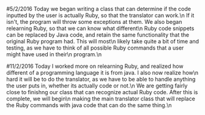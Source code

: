 #5/2/2016
    Today we began writing a class that can determine if the code inputted by the user is actually Ruby, so that the translator can work.\n If it isn't, the program will throw some exceptions at them. We also began relearning Ruby, so that we can know what different\n Ruby code snippets can be replaced by Java code, and retain the same functionality that the original Ruby program had. This will most\n likely take quite a bit of time and testing, as we have to think of all possible Ruby commands that a user might have used in their\n program.\n

#11/2/2016
    Today I worked more on relearning Ruby, and realized how different of a programming language it is from java. I also now realize how\n hard it will be to do the translator, as we have to be able to handle anything the user puts in, whether its actually code or not.\n We are getting fairly close to finishng our class that can recognize actual Ruby code. After this is complete, we will begin\n making the main translator class that will replace the Ruby commands with java code that can do the same thing.\n
